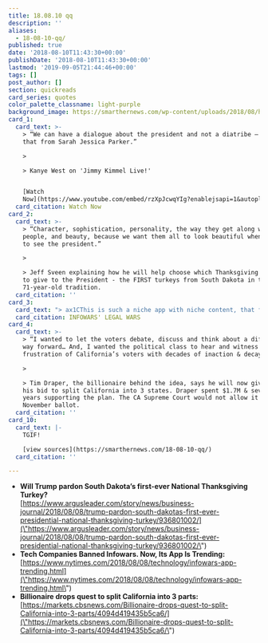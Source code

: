 ```yaml
---
title: 18.08.10 qq
description: ''
aliases:
  - 18-08-10-qq/
published: true
date: '2018-08-10T11:43:30+00:00'
publishDate: '2018-08-10T11:43:30+00:00'
lastmod: '2019-09-05T21:44:46+00:00'
tags: []
post_author: []
section: quickreads
card_series: quotes
color_palette_classname: light-purple
background_image: https://smarthernews.com/wp-content/uploads/2018/08/hands-1939895_1280.png
card_1:
  card_text: >-
    > “We can have a dialogue about the president and not a diatribe – I got
    that from Sarah Jessica Parker.”

    > 

    > Kanye West on 'Jimmy Kimmel Live!'


    [Watch
    Now](https://www.youtube.com/embed/rzXpJcwqYIg?enablejsapi=1&autoplay=1&rel=0)
  card_citation: Watch Now
card_2:
  card_text: >-
    > “Character, sophistication, personality, the way they get along with other
    people, and beauty, because we want them all to look beautiful when they go
    to see the president.”

    > 

    > Jeff Sveen explaining how he will help choose which Thanksgiving turkeys
    to give to the President - the FIRST turkeys from South Dakota in the
    71-year-old tradition.
  card_citation: ''
card_3:
  card_text: "> ax1CThis is such a niche app with niche content, that for it to make that sort of jump means it has become very interesting to a much broader audience. Essentially, itax19s gone from being niche to being mainstream.ax1Dn> n> Jonathan Kay, co-founder of Apptopia, an app analytics firm, to the New York Times on the sudden boom of the InfoWars app on the same week prominent social media platforms removed some of its content.nn[INFOWARS' LEGAL WARS](https://smarthernews.com/18-08-09-alex-jones/)"
  card_citation: INFOWARS' LEGAL WARS
card_4:
  card_text: >-
    > “I wanted to let the voters debate, discuss and think about a different
    way forward… And, I wanted the political class to hear and witness the
    frustration of California’s voters with decades of inaction & decay.”

    > 

    > Tim Draper, the billionaire behind the idea, says he will now give up on
    his bid to split California into 3 states. Draper spent $1.7M & several
    years supporting the plan. The CA Supreme Court would not allow it on the
    November ballot.
  card_citation: ''
card_10:
  card_text: |-
    TGIF!

    [view sources](https://smarthernews.com/18-08-10-qq/)
  card_citation: ''

---
```

*   **Will Trump pardon South Dakota’s first-ever National Thanksgiving Turkey?**  
    [https://www.argusleader.com/story/news/business-journal/2018/08/08/trump-pardon-south-dakotas-first-ever-presidential-national-thanksgiving-turkey/936801002/](\"https://www.argusleader.com/story/news/business-journal/2018/08/08/trump-pardon-south-dakotas-first-ever-presidential-national-thanksgiving-turkey/936801002/\")
*   **Tech Companies Banned Infowars. Now, Its App Is Trending:**  
    [https://www.nytimes.com/2018/08/08/technology/infowars-app-trending.html](\"https://www.nytimes.com/2018/08/08/technology/infowars-app-trending.html\")
*   **Billionaire drops quest to split California into 3 parts:**  
    [https://markets.cbsnews.com/Billionaire-drops-quest-to-split-California-into-3-parts/4094d419435b5ca6/](\"https://markets.cbsnews.com/Billionaire-drops-quest-to-split-California-into-3-parts/4094d419435b5ca6/\")